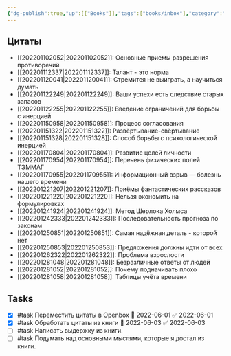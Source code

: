 ```yaml
---
{"dg-publish":true,"up":[["Books"]],"tags":["books/inbox"],"category":"book","rating":4,"modified_at":"2022-07-24T22:05:18+03:00","date":"2022-04-03T08:34:55+03:00","permalink":"/refs/mesyacz-pod-zvyozdami-fantazii/","dgHomeLink":false,"dgPassFrontmatter":true}
---
```






## Цитаты

- [[202201102052|202201102052]]: Основные приемы разрешения противоречий
- [[202201112337|202201112337]]: Талант - это норма
- [[202201120041|202201120041]]: Стремится не выиграть, а научиться думать
- [[202201122249|202201122249]]: Ваши успехи есть следствие старых запасов
- [[202201122255|202201122255]]: Введение ограничений для борьбы с инерцией
- [[202201150958|202201150958]]: Процесс согласования
- [[202201151322|202201151322]]: Развёртывание-свёртывание
- [[202201151328|202201151328]]: Способ борьбы с психологической инерцией
- [[202201170804|202201170804]]: Развитие целей личности
- [[202201170954|202201170954]]: Перечень физических полей ТЭММАГ
- [[202201170955|202201170955]]: Информационный взрыв — болезнь нашего времени
- [[202201221207|202201221207]]: Приёмы фантастических рассказов
- [[202201221220|202201221220]]: Нельзя экономить на формулировках
- [[202201241924|202201241924]]: Метод Шерлока Холмса
- [[202201242333|202201242333]]: Последовательность прогноза по законам
- [[202201250851|202201250851]]: Самая надёжная деталь - которой нет
- [[202201250853|202201250853]]: Предложения должны идти от всех
- [[202201262322|202201262322]]: Проблема взрослости
- [[202201281048|202201281048]]: Безразличные ответы от людей
- [[202201281052|202201281052]]: Почему подначивать плохо
- [[202201281058|202201281058]]: Таблицы учёта времени


## Tasks

- [x] #task Переместить цитаты в Openbox 📅 2022-06-01 ✅ 2022-06-01
- [x] #task Обработать цитаты из книги 📅 2022-06-03 ✅ 2022-06-03
- [ ] #task Написать выдержку из книги.
- [ ] #task Подумать над основными мыслями, которые я достал из книги.
